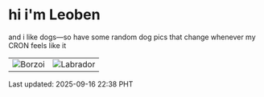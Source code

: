 # hi i'm Leoben

and i like dogs—so have some random dog pics that change whenever my CRON feels like it

|  |  |
|--------|----------|
| ![Borzoi](https://random-dog-vercel.vercel.app/api/random-borzoi?v=1758033521) | ![Labrador](https://random-dog-vercel.vercel.app/api/random-labrador?v=1758033521) |

Last updated: 2025-09-16 22:38 PHT
